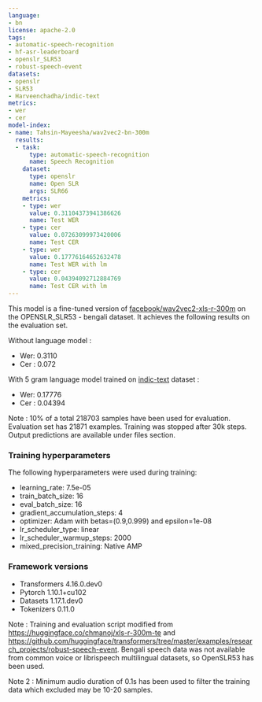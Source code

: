 ```yaml
---
language:
- bn
license: apache-2.0
tags:
- automatic-speech-recognition
- hf-asr-leaderboard
- openslr_SLR53
- robust-speech-event
datasets:
- openslr
- SLR53
- Harveenchadha/indic-text
metrics:
- wer
- cer
model-index:
- name: Tahsin-Mayeesha/wav2vec2-bn-300m
  results:
  - task:
      type: automatic-speech-recognition
      name: Speech Recognition
    dataset:
      type: openslr
      name: Open SLR
      args: SLR66
    metrics:
    - type: wer
      value: 0.31104373941386626
      name: Test WER
    - type: cer
      value: 0.07263099973420006
      name: Test CER
    - type: wer
      value: 0.17776164652632478
      name: Test WER with lm
    - type: cer
      value: 0.04394092712884769
      name: Test CER with lm
---
```


This model is a fine-tuned version of [facebook/wav2vec2-xls-r-300m](https://huggingface.co/facebook/wav2vec2-xls-r-300m) on the OPENSLR_SLR53 - bengali dataset.
It achieves the following results on the evaluation set. 

Without language model : 
- Wer: 0.3110
- Cer : 0.072

With 5 gram language model trained on [indic-text](https://huggingface.co/datasets/Harveenchadha/indic-text/tree/main) dataset : 
- Wer: 0.17776
- Cer : 0.04394
  

Note : 10% of a total 218703 samples have been used for evaluation. Evaluation set has 21871 examples. Training was stopped after 30k steps. Output predictions are available under files section.

### Training hyperparameters

The following hyperparameters were used during training:
- learning_rate: 7.5e-05
- train_batch_size: 16
- eval_batch_size: 16
- gradient_accumulation_steps: 4
- optimizer: Adam with betas=(0.9,0.999) and epsilon=1e-08
- lr_scheduler_type: linear
- lr_scheduler_warmup_steps: 2000
- mixed_precision_training: Native AMP

### Framework versions

- Transformers 4.16.0.dev0
- Pytorch 1.10.1+cu102
- Datasets 1.17.1.dev0
- Tokenizers 0.11.0

Note : Training and evaluation script modified from https://huggingface.co/chmanoj/xls-r-300m-te and https://github.com/huggingface/transformers/tree/master/examples/research_projects/robust-speech-event. 
Bengali speech data was not available from common voice or librispeech multilingual datasets, so OpenSLR53 has been used.

Note 2 : Minimum audio duration of 0.1s has been used to filter the training data which excluded may be 10-20 samples. 
